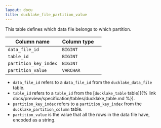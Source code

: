 ```yaml
---
layout: docu
title: ducklake_file_partition_value
---
```


This table defines which data file belongs to which partition.

| Column name           | Column type |             |
| --------------------- | ----------- | ----------- |
| `data_file_id`        | `BIGINT`    |             |
| `table_id`            | `BIGINT`    |             |
| `partition_key_index` | `BIGINT`    |             |
| `partition_value`     | `VARCHAR`   |             |


- `data_file_id` refers to a `data_file_id` from the `ducklake_data_file` table. 
- `table_id` refers to a `table_id` from the [`ducklake_table` table]({% link docs/preview/specification/tables/ducklake_table.md %}). 
- `partition_key_index` refers to a `partition_key_index` from the `ducklake_partition_column` table. 
- `partition_value` is the value that all the rows in the data file have, encoded as a string.
